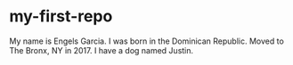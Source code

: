 # my-first-repo
My name is Engels Garcia. I was born in the Dominican Republic. Moved to The Bronx, NY in 2017. I have a dog named Justin.